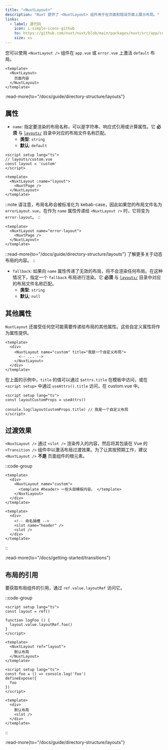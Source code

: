 ```yaml
---
title: "<NuxtLayout>"
description: "Nuxt 提供了 <NuxtLayout> 组件用于在页面和错误页面上展示布局。"
links:
  - label: 源代码
    icon: i-simple-icons-github
    to: https://github.com/nuxt/nuxt/blob/main/packages/nuxt/src/app/components/nuxt-layout.ts
    size: xs
---
```


您可以使用 `<NuxtLayout />` 组件在 `app.vue` 或 `error.vue` 上激活 `default` 布局。

```vue [app.vue]
<template>
  <NuxtLayout>
    页面内容
  </NuxtLayout>
</template>
```

:read-more{to="/docs/guide/directory-structure/layouts"}

## 属性

- `name`: 指定要渲染的布局名称，可以是字符串、响应式引用或计算属性。它 **必须** 与 [`layouts/`](/docs/guide/directory-structure/layouts) 目录中对应的布局文件名称匹配。
  - **类型**: `string`
  - **默认**: `default`

```vue [pages/index.vue]
<script setup lang="ts">
// layouts/custom.vue
const layout = 'custom'
</script>

<template>
  <NuxtLayout :name="layout">
    <NuxtPage />
  </NuxtLayout>
</template>
```

::note
请注意，布局名称会被标准化为 kebab-case，因此如果您的布局文件名为 `errorLayout.vue`，在作为 `name` 属性传递给 `<NuxtLayout />` 时，它将变为 `error-layout`。
::

```vue [error.vue]
<template>
  <NuxtLayout name="error-layout">
    <NuxtPage />
  </NuxtLayout>
</template>
```

::read-more{to="/docs/guide/directory-structure/layouts"}
了解更多关于动态布局的内容。
::

- `fallback`: 如果向 `name` 属性传递了无效的布局，将不会渲染任何布局。在这种情况下，指定一个 `fallback` 布局进行渲染。它 **必须** 与 [`layouts/`](/docs/guide/directory-structure/layouts) 目录中对应的布局文件名称匹配。
  - **类型**: `string`
  - **默认**: `null`

## 其他属性

`NuxtLayout` 还接受任何您可能需要传递给布局的其他属性。这些自定义属性将作为属性提供。

```vue [pages/some-page.vue]
<template>
  <div>
    <NuxtLayout name="custom" title="我是一个自定义布局">
      <-- ... -->
    </NuxtLayout>
  </div>
</template>
```

在上面的示例中，`title` 的值可以通过 `$attrs.title` 在模板中访问，或在 `<script setup>` 中通过 `useAttrs().title` 访问，在 custom.vue 中。

```vue [layouts/custom.vue]
<script setup lang="ts">
const layoutCustomProps = useAttrs()

console.log(layoutCustomProps.title) // 我是一个自定义布局
</script>
```

## 过渡效果

`<NuxtLayout />` 通过 `<slot />` 渲染传入的内容，然后将其包装在 Vue 的 `<Transition />` 组件中以激活布局过渡效果。为了让其按预期工作，建议 `<NuxtLayout />` **不是** 页面组件的根元素。

::code-group

```vue [pages/index.vue]
<template>
  <div>
    <NuxtLayout name="custom">
      <template #header> 一些头部模板内容。 </template>
    </NuxtLayout>
  </div>
</template>
```

```vue [layouts/custom.vue]
<template>
  <div>
    <!-- 命名插槽 -->
    <slot name="header" />
    <slot />
  </div>
</template>
```

::

:read-more{to="/docs/getting-started/transitions"}

## 布局的引用

要获取布局组件的引用，通过 `ref.value.layoutRef` 访问它。

::code-group

```vue [app.vue]
<script setup lang="ts">
const layout = ref()

function logFoo () {
  layout.value.layoutRef.foo()
}
</script>

<template>
  <NuxtLayout ref="layout">
    默认布局
  </NuxtLayout>
</template>
```

```vue [layouts/default.vue]
<script setup lang="ts">
const foo = () => console.log('foo')
defineExpose({
  foo
})
</script>

<template>
  <div>
    默认布局
    <slot />
  </div>
</template>
```

::

:read-more{to="/docs/guide/directory-structure/layouts"}